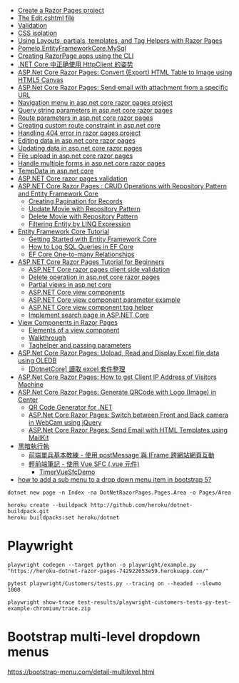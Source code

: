 - [Create a Razor Pages project](https://learn.microsoft.com/en-us/aspnet/core/razor-pages/?view=aspnetcore-9.0&tabs=visual-studio-code#create-a-razor-pages-project)
- [The Edit.cshtml file](https://learn.microsoft.com/en-us/aspnet/core/razor-pages/?view=aspnetcore-9.0&tabs=visual-studio-code#the-editcshtml-file)
- [Validation](https://learn.microsoft.com/en-us/aspnet/core/razor-pages/?view=aspnetcore-9.0&tabs=visual-studio-code#validation)
- [CSS isolation](https://learn.microsoft.com/en-us/aspnet/core/razor-pages/?view=aspnetcore-9.0&tabs=visual-studio-code#css-isolation)
- [Using Layouts, partials, templates, and Tag Helpers with Razor Pages](https://learn.microsoft.com/en-us/aspnet/core/razor-pages/?view=aspnetcore-9.0&tabs=visual-studio-code#using-layouts-partials-templates-and-tag-helpers-with-razor-pages)
- [Pomelo.EntityFrameworkCore.MySql](https://github.com/PomeloFoundation/Pomelo.EntityFrameworkCore.MySql?tab=readme-ov-file#2-services-configuration)
- [Creating RazorPage apps using the CLI](https://tattoocoder.com/creating-razorpage-apps-using-the-cli/)
- [.NET Core 中正确使用 HttpClient 的姿势](https://www.cnblogs.com/willick/p/net-core-httpclient.html)
- [ASP.Net Core Razor Pages: Convert (Export) HTML Table to Image using HTML5 Canvas](https://www.aspsnippets.com/Articles/5153/ASPNet-Core-Razor-Pages-Convert-Export-HTML-Table-to-Image-using-HTML5-Canvas/)
- [ASP.Net Core Razor Pages: Send email with attachment from a specific URL](https://www.aspsnippets.com/Articles/5045/ASPNet-Core-Razor-Pages-Send-email-with-attachment-from-a-specific-URL/)
- [Navigation menu in asp.net core razor pages project](https://csharp-video-tutorials.blogspot.com/2019/11/layout-view-in-razor-pages-project.html)
- [Query string parameters in asp.net core razor pages](https://csharp-video-tutorials.blogspot.com/2019/12/query-string-parameters-in-aspnet-core.html)
- [Route parameters in asp.net core razor pages](https://csharp-video-tutorials.blogspot.com/2019/12/route-parameters-in-aspnet-core-razor.html)
- [Creating custom route constraint in asp.net core](https://csharp-video-tutorials.blogspot.com/2019/12/aspnet-core-custom-route-constraint.html)
- [Handling 404 error in razor pages project](https://csharp-video-tutorials.blogspot.com/2019/12/handling-404-error-in-razor-pages.html)
- [Editing data in asp.net core razor pages](https://csharp-video-tutorials.blogspot.com/2019/12/editing-data-in-aspnet-core-razor-pages.html)
- [Updating data in asp.net core razor pages](https://csharp-video-tutorials.blogspot.com/2020/01/updating-data-in-aspnet-core-razor-pages.html)
- [File upload in asp.net core razor pages](https://csharp-video-tutorials.blogspot.com/2020/01/file-upload-in-aspnet-core-razor-pages.html)
- [Handle multiple forms in asp.net core razor pages](https://csharp-video-tutorials.blogspot.com/2020/01/handle-multiple-forms-in-aspnet-core.html)
- [TempData in asp.net core](https://csharp-video-tutorials.blogspot.com/2020/01/tempdata-in-aspnet-core.html)
- [ASP.NET Core razor pages validation](https://csharp-video-tutorials.blogspot.com/2020/01/aspnet-core-razor-pages-validation.html)
- [ASP.NET Core Razor Pages : CRUD Operations with Repository Pattern and Entity Framework Core](https://www.hosting.work/aspnet-core-razor-pages-repository-pattern-ef-core/)
  - [Creating Pagination for Records](https://www.hosting.work/aspnet-core-razor-pages-repository-pattern-ef-core/#pagination)
  - [Update Movie with Repository Pattern](https://www.hosting.work/aspnet-core-razor-pages-repository-pattern-ef-core/#update)
  - [Delete Movie with Repository Pattern](https://www.hosting.work/aspnet-core-razor-pages-repository-pattern-ef-core/#delete)
  - [Filtering Entity by LINQ Expression](https://www.hosting.work/aspnet-core-razor-pages-repository-pattern-ef-core/#filter-linq-expression)
- [Entity Framework Core Tutorial](https://www.csharptutorial.net/entity-framework-core-tutorial/)
  - [Getting Started with Entity Framework Core](https://www.csharptutorial.net/entity-framework-core-tutorial/getting-started-with-entity-framework-core/)
  - [How to Log SQL Queries in EF Core](https://www.csharptutorial.net/entity-framework-core-tutorial/ef-core-log-sql-query/)
  - [EF Core One-to-many Relationships](https://www.csharptutorial.net/entity-framework-core-tutorial/ef-core-one-to-many-relationship/)
- [ASP.NET Core Razor Pages Tutorial for Beginners](https://csharp-video-tutorials.blogspot.com/2020/01/aspnet-core-razor-pages-client-side.html#google_vignette)
  - [ASP.NET Core razor pages client side validation](https://csharp-video-tutorials.blogspot.com/2020/01/aspnet-core-razor-pages-client-side.html)
  - [Delete operation in asp.net core razor pages](https://csharp-video-tutorials.blogspot.com/2020/01/delete-operation-in-aspnet-core-razor.html)
  - [Partial views in asp.net core](https://csharp-video-tutorials.blogspot.com/2020/01/partial-views-in-aspnet-core.html)
  - [ASP.NET Core view components](https://csharp-video-tutorials.blogspot.com/2020/01/aspnet-core-view-components.html)
  - [ASP.NET Core view component parameter example](https://csharp-video-tutorials.blogspot.com/2020/01/pass-parameters-to-view-component-in.html)
  - [ASP.NET Core view component tag helper](https://csharp-video-tutorials.blogspot.com/2020/01/aspnet-core-view-component-tag-helper.html)
  - [Implement search page in ASP.NET Core](https://csharp-video-tutorials.blogspot.com/2020/02/implement-search-page-in-aspnet-core.html)
- [View Components in Razor Pages](https://www.learnrazorpages.com/razor-pages/view-components)
  - [Elements of a view component](https://www.learnrazorpages.com/razor-pages/view-components#elements-of-a-view-component)
  - [Walkthrough](https://www.learnrazorpages.com/razor-pages/view-components#walkthrough)
  - [Taghelper and passing parameters](https://www.learnrazorpages.com/razor-pages/view-components#taghelper-and-passing-parameters)
- [ASP.Net Core Razor Pages: Upload, Read and Display Excel file data using OLEDB](https://www.aspsnippets.com/Articles/5071/ASPNet-Core-Razor-Pages-Upload-Read-and-Display-Excel-file-data-using-OLEDB/) 
  - [[DotnetCore] 讀取 excel 套件整理](https://jiaming0708.github.io/2022/08/22/dotnet-core-read-excel-library/)
- [ASP.Net Core Razor Pages: How to get Client IP Address of Visitors Machine](https://www.aspsnippets.com/Articles/5109/ASPNet-Core-Razor-Pages-How-to-get-Client-IP-Address-of-Visitors-Machine/) 
- [ASP.Net Core Razor Pages: Generate QRCode with Logo (Image) in Center](https://www.aspsnippets.com/Articles/5057/ASPNet-Core-Razor-Pages-Generate-QRCode-with-Logo-Image-in-Center/#google_vignette)
  - [QR Code Generator for .NET](https://github.com/manuelbl/QrCodeGenerator)
  - [ASP.Net Core Razor Pages: Switch between Front and Back camera in WebCam using jQuery](https://www.aspsnippets.com/Articles/4937/ASPNet-Core-Razor-Pages-Switch-between-Front-and-Back-camera-in-WebCam-using-jQuery/)
  - [ASP.Net Core Razor Pages: Send Email with HTML Templates using MailKit](https://www.aspsnippets.com/Articles/4251/ASPNet-Core-Razor-Pages-Send-Email-with-HTML-Templates-using-MailKit/)
- [黑暗執行執](https://blog.darkthread.net/)
  - [前端單兵基本教練 - 使用 postMessage 與 IFrame 跨網站網頁互動](https://blog.darkthread.net/blog/window-postmessage/)
  - [輕前端筆記 - 使用 Vue SFC (.vue 元件)](https://blog.darkthread.net/blog/vue3-sfc-loader/)
    - [TimerVueSfcDemo](https://github.com/ChrisWongAtCUHK/TimerVueSfcDemo)
- [how to add a sub menu to a drop down menu item in bootstrap 5?](https://stackoverflow.com/questions/72895270/how-to-add-a-sub-menu-to-a-drop-down-menu-item-in-bootstrap-5) 
```
dotnet new page -n Index -na DotNetRazorPages.Pages.Area -o Pages/Area
```
```
heroku create --buildpack http://github.com/heroku/dotnet-buildpack.git
heroku buildpacks:set heroku/dotnet
```
# Playwright
```
playwright codegen --target python -o playwright/example.py "https://heroku-dotnet-razor-pages-742922653e59.herokuapp.com/"
```
```
pytest playwright/Customers/tests.py --tracing on --headed --slowmo 1000
```
```
playwright show-trace test-results/playwright-customers-tests-py-test-example-chromium/trace.zip
```

# Bootstrap multi-level dropdown menus
https://bootstrap-menu.com/detail-multilevel.html